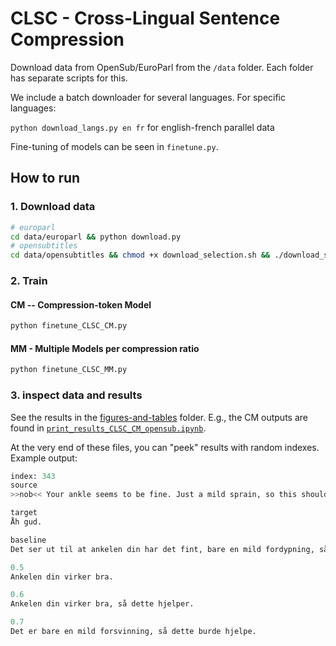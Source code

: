 # CLSC - Cross-Lingual Sentence Compression

Download data from OpenSub/EuroParl from the `/data` folder. Each folder has separate scripts for this.

We include a batch downloader for several languages. For specific languages:

`python download_langs.py en fr` for english-french parallel data

Fine-tuning of models can be seen in `finetune.py`.

## How to run

### 1. Download data

```bash
# europarl
cd data/europarl && python download.py
# opensubtitles
cd data/opensubtitles && chmod +x download_selection.sh && ./download_selection.sh
```


### 2. Train

#### CM -- Compression-token Model

```bash
python finetune_CLSC_CM.py
```

#### MM - Multiple Models per compression ratio

```bash
python finetune_CLSC_MM.py
```

### 3. inspect data and results

See the results in the [figures-and-tables](figures-and-tables) folder. E.g., the CM outputs are found in [`print_results_CLSC_CM_opensub.ipynb`](figures-and-tables/print_results_CLSC_CM_opensub.ipynb).

At the very end of these files, you can "peek" results with random indexes. Example output:

```python
index: 343
source
>>nob<< Your ankle seems to be fine. Just a mild sprain, so this should help. Great.

target
Åh gud.

baseline
Det ser ut til at ankelen din har det fint, bare en mild fordypning, så dette burde hjelpe.

0.5
Ankelen din virker bra.

0.6
Ankelen din virker bra, så dette hjelper.

0.7
Det er bare en mild forsvinning, så dette burde hjelpe.

```
